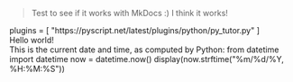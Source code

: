> Test to see if it works with MkDocs :) I think it works!

<link rel="stylesheet" href="https://pyscript.net/latest/pyscript.css" />
<script defer src="https://pyscript.net/latest/pyscript.js"></script>

<py-config>
    plugins = [
        "https://pyscript.net/latest/plugins/python/py_tutor.py"
    ]
</py-config>

<section class="pyscript">
    Hello world! <br />
    This is the current date and time, as computed by Python:
    <py-script>
        from datetime import datetime
        now = datetime.now()
        display(now.strftime("%m/%d/%Y, %H:%M:%S"))
    </py-script>
</section>